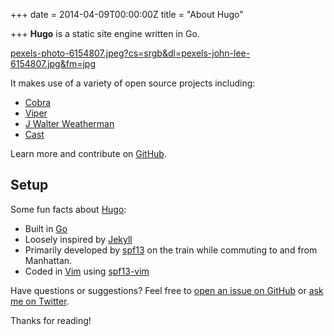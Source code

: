 +++
date = 2014-04-09T00:00:00Z
title = "About Hugo"

+++
**Hugo** is a static site engine written in Go.

[pexels-photo-6154807.jpeg?cs=srgb&dl=pexels-john-lee-6154807.jpg&fm=jpg](https://images.pexels.com/photos/6154807/pexels-photo-6154807.jpeg?cs=srgb&dl=pexels-john-lee-6154807.jpg&fm=jpg "pexels-photo-6154807.jpeg?cs=srgb&dl=pexels-john-lee-6154807.jpg&fm=jpg")

It makes use of a variety of open source projects including:

* [Cobra](https://github.com/spf13/cobra)
* [Viper](https://github.com/spf13/viper)
* [J Walter Weatherman](https://github.com/spf13/jWalterWeatherman)
* [Cast](https://github.com/spf13/cast)

Learn more and contribute on [GitHub](https://github.com/spf13).

## Setup

Some fun facts about [Hugo](http://gohugo.io/):

* Built in [Go](http://golang.org/)
* Loosely inspired by [Jekyll](http://jekyllrb.com/)
* Primarily developed by [spf13](http://spf13.com/) on the train while commuting to and from Manhattan.
* Coded in [Vim](http://vim.org) using [spf13-vim](http://vim.spf13.com/)

Have questions or suggestions? Feel free to [open an issue on GitHub](https://github.com/spf13/hugo/issues/new) or [ask me on Twitter](https://twitter.com/spf13).

Thanks for reading!
